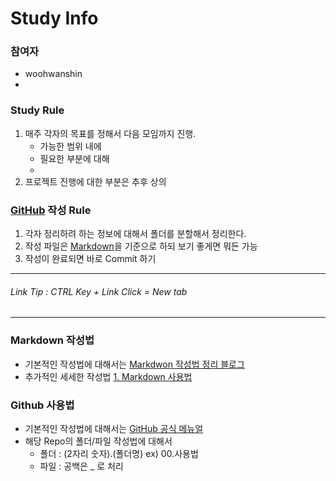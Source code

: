 # Study Info

### 참여자
- woohwanshin
- 

### Study Rule
1. 매주 각자의 목표를 정해서 다음 모임까지 진행.
   * 가능한 범위 내에
   * 필요한 부분에 대해
   * 
2. 프로젝트 진행에 대한 부분은 추후 상의


### [GitHub](#Github-사용법) 작성 Rule
1. 각자 정리하려 하는 정보에 대해서 폴더를 분할해서 정리한다.
2. 작성 파일은 [Markdown](#markdown-작성법)을 기준으로 하되 보기 좋게면 뭐든 가능
3. 작성이 완료되면 바로 Commit 하기

---
###### Link Tip : CTRL Key + Link Click = New tab
---
### Markdown 작성법
- 기본적인 작성법에 대해서는 [Markdwon 작성법 정리 블로그](https://simhyejin.github.io/2016/06/30/Markdown-syntax/#images)
- 추가적인 세세한 작성법 [1. Markdown 사용법](00.사용법/Markdown_사용법)

### Github 사용법
- 기본적인 작성법에 대해서는 [GitHub 공식 메뉴얼](#)
- 해당 Repo의 폴더/파일 작성법에 대해서
  - 폴더 : (2자리 숫자).(폴더명) ex) 00.사용법
  - 파일 : 공백은 _ 로 처리



